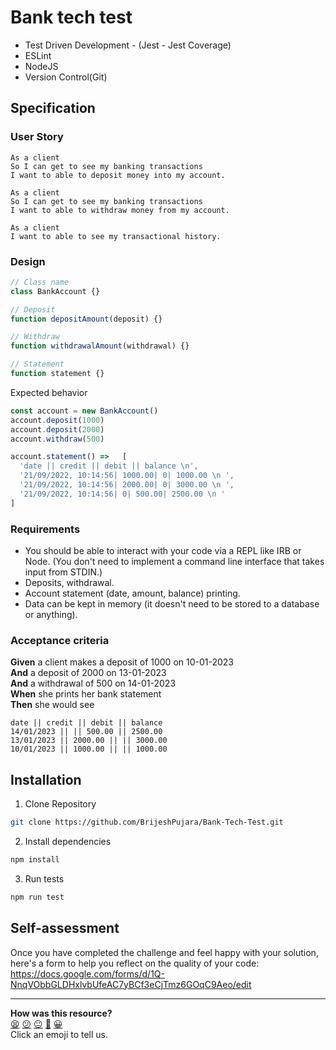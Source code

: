 # Bank tech test

- Test Driven Development - (Jest - Jest Coverage)
- ESLint
- NodeJS
- Version Control(Git)

## Specification

### User Story
```
As a client
So I can get to see my banking transactions
I want to able to deposit money into my account.

As a client
So I can get to see my banking transactions
I want to able to withdraw money from my account.

As a client
I want to able to see my transactional history.
```

### Design
```javascript
// Class name
class BankAccount {}

// Deposit
function depositAmount(deposit) {}

// Withdraw
function withdrawalAmount(withdrawal) {}

// Statement
function statement {}
```

Expected behavior

```javascript
const account = new BankAccount()
account.deposit(1000)
account.deposit(2000)
account.withdraw(500)

account.statement() =>   [
  'date || credit || debit || balance \n',
  '21/09/2022, 10:14:56| 1000.00| 0| 1000.00 \n ',
  '21/09/2022, 10:14:56| 2000.00| 0| 3000.00 \n ',
  '21/09/2022, 10:14:56| 0| 500.00| 2500.00 \n '
]
```

### Requirements

- You should be able to interact with your code via a REPL like IRB or Node. (You don't need to implement a command line interface that takes input from STDIN.)
- Deposits, withdrawal.
- Account statement (date, amount, balance) printing.
- Data can be kept in memory (it doesn't need to be stored to a database or anything).

### Acceptance criteria

**Given** a client makes a deposit of 1000 on 10-01-2023  
**And** a deposit of 2000 on 13-01-2023  
**And** a withdrawal of 500 on 14-01-2023  
**When** she prints her bank statement  
**Then** she would see

```
date || credit || debit || balance
14/01/2023 || || 500.00 || 2500.00
13/01/2023 || 2000.00 || || 3000.00
10/01/2023 || 1000.00 || || 1000.00
```

## Installation

1. Clone Repository

```sh
git clone https://github.com/BrijeshPujara/Bank-Tech-Test.git
```

2. Install dependencies

```sh
npm install
```

3. Run tests

```sh
npm run test
```

## Self-assessment

Once you have completed the challenge and feel happy with your solution, here's a form to help you reflect on the quality of your code: https://docs.google.com/forms/d/1Q-NnqVObbGLDHxlvbUfeAC7yBCf3eCjTmz6GOqC9Aeo/edit

<!-- BEGIN GENERATED SECTION DO NOT EDIT -->

---

**How was this resource?**  
[😫](https://airtable.com/shrUJ3t7KLMqVRFKR?prefill_Repository=makersacademy/course&prefill_File=individual_challenges/bank_tech_test.md&prefill_Sentiment=😫) [😕](https://airtable.com/shrUJ3t7KLMqVRFKR?prefill_Repository=makersacademy/course&prefill_File=individual_challenges/bank_tech_test.md&prefill_Sentiment=😕) [😐](https://airtable.com/shrUJ3t7KLMqVRFKR?prefill_Repository=makersacademy/course&prefill_File=individual_challenges/bank_tech_test.md&prefill_Sentiment=😐) [🙂](https://airtable.com/shrUJ3t7KLMqVRFKR?prefill_Repository=makersacademy/course&prefill_File=individual_challenges/bank_tech_test.md&prefill_Sentiment=🙂) [😀](https://airtable.com/shrUJ3t7KLMqVRFKR?prefill_Repository=makersacademy/course&prefill_File=individual_challenges/bank_tech_test.md&prefill_Sentiment=😀)  
Click an emoji to tell us.

<!-- END GENERATED SECTION DO NOT EDIT -->
